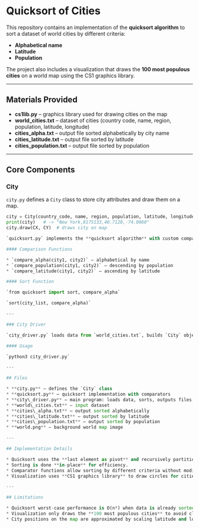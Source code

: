 # Quicksort of Cities

This repository contains an implementation of the **quicksort algorithm** to sort a dataset of world cities by different criteria:  
- **Alphabetical name**  
- **Latitude**  
- **Population**  

The project also includes a visualization that draws the **100 most populous cities** on a world map using the CS1 graphics library.

---

## Materials Provided

- **cs1lib.py** – graphics library used for drawing cities on the map  
- **world_cities.txt** – dataset of cities (country code, name, region, population, latitude, longitude)  
- **cities_alpha.txt** – output file sorted alphabetically by city name  
- **cities_latitude.txt** – output file sorted by latitude  
- **cities_population.txt** – output file sorted by population  

---

## Core Components

### City

`city.py` defines a `City` class to store city attributes and draw them on a map.  

```python
city = City(country_code, name, region, population, latitude, longitude)
print(city)   # -> "New York,8175133,40.7128,-74.0060"
city.draw(CX, CY)  # draws city on map

`quicksort.py` implements the **quicksort algorithm** with custom comparators.

#### Comparison Functions

* `compare_alpha(city1, city2)` – alphabetical by name  
* `compare_population(city1, city2)` – descending by population  
* `compare_latitude(city1, city2)` – ascending by latitude

#### Sort Function

`from quicksort import sort, compare_alpha`

`sort(city_list, compare_alpha)`

---

### City Driver

`city_driver.py` loads data from `world_cities.txt`, builds `City` objects, sorts them with quicksort, writes results to output files, and animates the 100 most populous cities on a world map.

#### Usage

`python3 city_driver.py`

---

## Files

* **city.py** – defines the `City` class  
* **quicksort.py** – quicksort implementation with comparators  
* **city\_driver.py** – main program: loads data, sorts, outputs files, and animates map  
* **world\_cities.txt** – input dataset  
* **cities\_alpha.txt** – output sorted alphabetically  
* **cities\_latitude.txt** – output sorted by latitude  
* **cities\_population.txt** – output sorted by population  
* **world.png** – background world map image

---

## Implementation Details

* Quicksort uses the **last element as pivot** and recursively partitions sublists.  
* Sorting is done **in-place** for efficiency.  
* Comparator functions allow sorting by different criteria without modifying the algorithm.  
* Visualization uses **CS1 graphics library** to draw circles for cities, with random colors.

---

## Limitations

* Quicksort worst-case performance is O(n²) when data is already sorted, though average case is O(n log n).  
* Visualization only draws the **100 most populous cities** to avoid clutter.  
* City positions on the map are approximated by scaling latitude and longitude.
